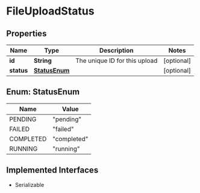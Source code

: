 

# FileUploadStatus


## Properties

Name | Type | Description | Notes
------------ | ------------- | ------------- | -------------
**id** | **String** | The unique ID for this upload |  [optional]
**status** | [**StatusEnum**](#StatusEnum) |  |  [optional]



## Enum: StatusEnum

Name | Value
---- | -----
PENDING | &quot;pending&quot;
FAILED | &quot;failed&quot;
COMPLETED | &quot;completed&quot;
RUNNING | &quot;running&quot;


## Implemented Interfaces

* Serializable


